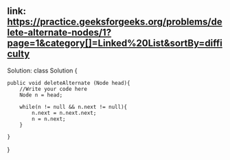 ## link: https://practice.geeksforgeeks.org/problems/delete-alternate-nodes/1?page=1&category[]=Linked%20List&sortBy=difficulty

Solution:
class Solution {
    
    public void deleteAlternate (Node head){
        //Write your code here
        Node n = head;
        
        while(n != null && n.next != null){
            n.next = n.next.next;
            n = n.next;
        }
        
    }
}